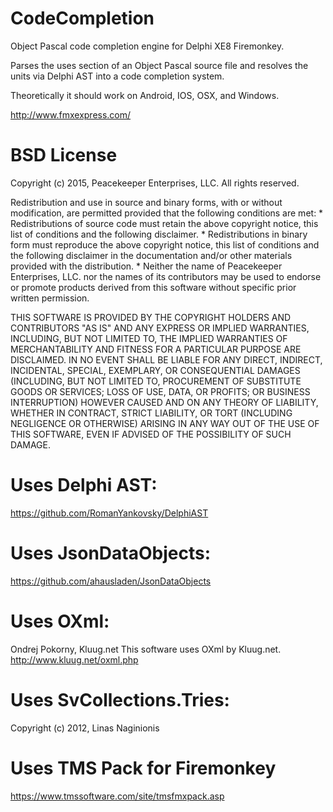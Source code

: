 # CodeCompletion
Object Pascal code completion engine for Delphi XE8 Firemonkey.

Parses the uses section of an Object Pascal source file and resolves the units via Delphi AST into a code completion system.

Theoretically it should work on Android, IOS, OSX, and Windows.

http://www.fmxexpress.com/

# BSD License

Copyright (c) 2015, Peacekeeper Enterprises, LLC.
All rights reserved.

Redistribution and use in source and binary forms, with or without
modification, are permitted provided that the following conditions are met:
    * Redistributions of source code must retain the above copyright
      notice, this list of conditions and the following disclaimer.
    * Redistributions in binary form must reproduce the above copyright
      notice, this list of conditions and the following disclaimer in the
      documentation and/or other materials provided with the distribution.
    * Neither the name of Peacekeeper Enterprises, LLC. nor the
      names of its contributors may be used to endorse or promote products
      derived from this software without specific prior written permission.

THIS SOFTWARE IS PROVIDED BY THE COPYRIGHT HOLDERS AND CONTRIBUTORS "AS IS" AND
ANY EXPRESS OR IMPLIED WARRANTIES, INCLUDING, BUT NOT LIMITED TO, THE IMPLIED
WARRANTIES OF MERCHANTABILITY AND FITNESS FOR A PARTICULAR PURPOSE ARE
DISCLAIMED. IN NO EVENT SHALL <COPYRIGHT HOLDER> BE LIABLE FOR ANY
DIRECT, INDIRECT, INCIDENTAL, SPECIAL, EXEMPLARY, OR CONSEQUENTIAL DAMAGES
(INCLUDING, BUT NOT LIMITED TO, PROCUREMENT OF SUBSTITUTE GOODS OR SERVICES;
LOSS OF USE, DATA, OR PROFITS; OR BUSINESS INTERRUPTION) HOWEVER CAUSED AND
ON ANY THEORY OF LIABILITY, WHETHER IN CONTRACT, STRICT LIABILITY, OR TORT
(INCLUDING NEGLIGENCE OR OTHERWISE) ARISING IN ANY WAY OUT OF THE USE OF THIS
SOFTWARE, EVEN IF ADVISED OF THE POSSIBILITY OF SUCH DAMAGE.

# Uses Delphi AST:
https://github.com/RomanYankovsky/DelphiAST

# Uses JsonDataObjects:
https://github.com/ahausladen/JsonDataObjects

# Uses OXml:
Ondrej Pokorny, Kluug.net
This software uses OXml by Kluug.net.
http://www.kluug.net/oxml.php

# Uses SvCollections.Tries:
Copyright (c) 2012, Linas Naginionis

# Uses TMS Pack for Firemonkey
https://www.tmssoftware.com/site/tmsfmxpack.asp
